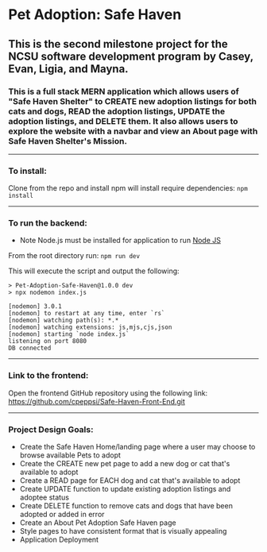 # Pet Adoption: Safe Haven

## This is the second milestone project for the NCSU software development program by Casey, Evan, Ligia, and Mayna.

### This is a full stack MERN application which allows users of "Safe Haven Shelter" to CREATE new adoption listings for both cats and dogs, READ the adoption listings, UPDATE the adoption listings, and DELETE them. It also allows users to explore the website with a navbar and view an About page with Safe Haven Shelter's Mission.

---
### To install:

Clone from the repo and install npm will install require dependencies:
```npm install```

---
### To run the backend:

* Note Node.js must be installed for application to run [Node JS](https://nodejs.org/en/download/)

From the root directory run:
``` npm run dev ```

This will execute the script and output the following: 
```
> Pet-Adoption-Safe-Haven@1.0.0 dev
> npx nodemon index.js

[nodemon] 3.0.1
[nodemon] to restart at any time, enter `rs`  
[nodemon] watching path(s): *.*
[nodemon] watching extensions: js,mjs,cjs,json
[nodemon] starting `node index.js`
listening on port 8080
DB connected
  ```

---
### Link to the frontend:

Open the frontend GitHub repository using the following link:
https://github.com/cpeppsi/Safe-Haven-Front-End.git

---
### Project Design Goals:

* Create the Safe Haven Home/landing page where a user may choose to browse available Pets to adopt
* Create the CREATE new pet page to add a new dog or cat that's available to adopt
* Create a READ page for EACH dog and cat that's available to adopt
* Create UPDATE function to update existing adoption listings and adoptee status
* Create DELETE function to remove cats and dogs that have been adopted or added in error 
* Create an About Pet Adoption Safe Haven page
* Style pages to have consistent format that is visually appealing
* Application Deployment
